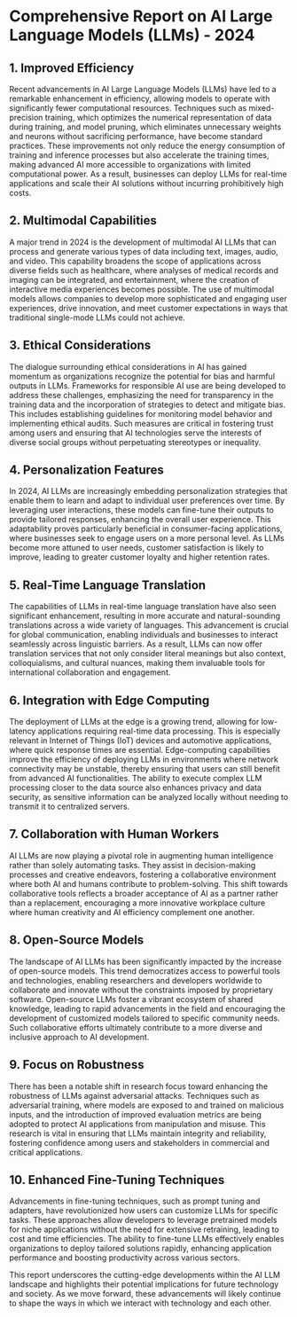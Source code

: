 # Comprehensive Report on AI Large Language Models (LLMs) - 2024

## 1. Improved Efficiency
Recent advancements in AI Large Language Models (LLMs) have led to a remarkable enhancement in efficiency, allowing models to operate with significantly fewer computational resources. Techniques such as mixed-precision training, which optimizes the numerical representation of data during training, and model pruning, which eliminates unnecessary weights and neurons without sacrificing performance, have become standard practices. These improvements not only reduce the energy consumption of training and inference processes but also accelerate the training times, making advanced AI more accessible to organizations with limited computational power. As a result, businesses can deploy LLMs for real-time applications and scale their AI solutions without incurring prohibitively high costs.

## 2. Multimodal Capabilities
A major trend in 2024 is the development of multimodal AI LLMs that can process and generate various types of data including text, images, audio, and video. This capability broadens the scope of applications across diverse fields such as healthcare, where analyses of medical records and imaging can be integrated, and entertainment, where the creation of interactive media experiences becomes possible. The use of multimodal models allows companies to develop more sophisticated and engaging user experiences, drive innovation, and meet customer expectations in ways that traditional single-mode LLMs could not achieve.

## 3. Ethical Considerations
The dialogue surrounding ethical considerations in AI has gained momentum as organizations recognize the potential for bias and harmful outputs in LLMs. Frameworks for responsible AI use are being developed to address these challenges, emphasizing the need for transparency in the training data and the incorporation of strategies to detect and mitigate bias. This includes establishing guidelines for monitoring model behavior and implementing ethical audits. Such measures are critical in fostering trust among users and ensuring that AI technologies serve the interests of diverse social groups without perpetuating stereotypes or inequality.

## 4. Personalization Features
In 2024, AI LLMs are increasingly embedding personalization strategies that enable them to learn and adapt to individual user preferences over time. By leveraging user interactions, these models can fine-tune their outputs to provide tailored responses, enhancing the overall user experience. This adaptability proves particularly beneficial in consumer-facing applications, where businesses seek to engage users on a more personal level. As LLMs become more attuned to user needs, customer satisfaction is likely to improve, leading to greater customer loyalty and higher retention rates.

## 5. Real-Time Language Translation
The capabilities of LLMs in real-time language translation have also seen significant enhancement, resulting in more accurate and natural-sounding translations across a wide variety of languages. This advancement is crucial for global communication, enabling individuals and businesses to interact seamlessly across linguistic barriers. As a result, LLMs can now offer translation services that not only consider literal meanings but also context, colloquialisms, and cultural nuances, making them invaluable tools for international collaboration and engagement.

## 6. Integration with Edge Computing
The deployment of LLMs at the edge is a growing trend, allowing for low-latency applications requiring real-time data processing. This is especially relevant in Internet of Things (IoT) devices and automotive applications, where quick response times are essential. Edge-computing capabilities improve the efficiency of deploying LLMs in environments where network connectivity may be unstable, thereby ensuring that users can still benefit from advanced AI functionalities. The ability to execute complex LLM processing closer to the data source also enhances privacy and data security, as sensitive information can be analyzed locally without needing to transmit it to centralized servers.

## 7. Collaboration with Human Workers
AI LLMs are now playing a pivotal role in augmenting human intelligence rather than solely automating tasks. They assist in decision-making processes and creative endeavors, fostering a collaborative environment where both AI and humans contribute to problem-solving. This shift towards collaborative tools reflects a broader acceptance of AI as a partner rather than a replacement, encouraging a more innovative workplace culture where human creativity and AI efficiency complement one another.

## 8. Open-Source Models
The landscape of AI LLMs has been significantly impacted by the increase of open-source models. This trend democratizes access to powerful tools and technologies, enabling researchers and developers worldwide to collaborate and innovate without the constraints imposed by proprietary software. Open-source LLMs foster a vibrant ecosystem of shared knowledge, leading to rapid advancements in the field and encouraging the development of customized models tailored to specific community needs. Such collaborative efforts ultimately contribute to a more diverse and inclusive approach to AI development.

## 9. Focus on Robustness
There has been a notable shift in research focus toward enhancing the robustness of LLMs against adversarial attacks. Techniques such as adversarial training, where models are exposed to and trained on malicious inputs, and the introduction of improved evaluation metrics are being adopted to protect AI applications from manipulation and misuse. This research is vital in ensuring that LLMs maintain integrity and reliability, fostering confidence among users and stakeholders in commercial and critical applications.

## 10. Enhanced Fine-Tuning Techniques
Advancements in fine-tuning techniques, such as prompt tuning and adapters, have revolutionized how users can customize LLMs for specific tasks. These approaches allow developers to leverage pretrained models for niche applications without the need for extensive retraining, leading to cost and time efficiencies. The ability to fine-tune LLMs effectively enables organizations to deploy tailored solutions rapidly, enhancing application performance and boosting productivity across various sectors.

This report underscores the cutting-edge developments within the AI LLM landscape and highlights their potential implications for future technology and society. As we move forward, these advancements will likely continue to shape the ways in which we interact with technology and each other.